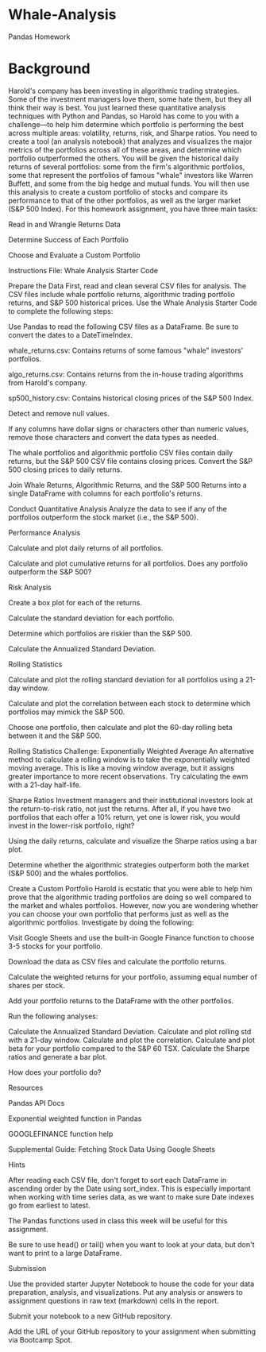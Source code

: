 # Whale-Analysis

Pandas Homework

# Background

Harold's company has been investing in algorithmic trading strategies. Some of the investment managers love them, some hate them, but they all think their way is best.
You just learned these quantitative analysis techniques with Python and Pandas, so Harold has come to you with a challenge—to help him determine which portfolio is performing the best across multiple areas: volatility, returns, risk, and Sharpe ratios.
You need to create a tool (an analysis notebook) that analyzes and visualizes the major metrics of the portfolios across all of these areas, and determine which portfolio outperformed the others. You will be given the historical daily returns of several portfolios: some from the firm's algorithmic portfolios, some that represent the portfolios of famous "whale" investors like Warren Buffett, and some from the big hedge and mutual funds. You will then use this analysis to create a custom portfolio of stocks and compare its performance to that of the other portfolios, as well as the larger market (S&P 500 Index).
For this homework assignment, you have three main tasks:


Read in and Wrangle Returns Data


Determine Success of Each Portfolio


Choose and Evaluate a Custom Portfolio




Instructions
File: Whale Analysis Starter Code

Prepare the Data
First, read and clean several CSV files for analysis. The CSV files include whale portfolio returns, algorithmic trading portfolio returns, and S&P 500 historical prices. Use the Whale Analysis Starter Code to complete the following steps:


Use Pandas to read the following CSV files as a DataFrame. Be sure to convert the dates to a DateTimeIndex.


whale_returns.csv: Contains returns of some famous "whale" investors' portfolios.


algo_returns.csv: Contains returns from the in-house trading algorithms from Harold's company.


sp500_history.csv: Contains historical closing prices of the S&P 500 Index.




Detect and remove null values.


If any columns have dollar signs or characters other than numeric values, remove those characters and convert the data types as needed.


The whale portfolios and algorithmic portfolio CSV files contain daily returns, but the S&P 500 CSV file contains closing prices. Convert the S&P 500 closing prices to daily returns.


Join Whale Returns, Algorithmic Returns, and the S&P 500 Returns into a single DataFrame with columns for each portfolio's returns.




Conduct Quantitative Analysis
Analyze the data to see if any of the portfolios outperform the stock market (i.e., the S&P 500).

Performance Analysis


Calculate and plot daily returns of all portfolios.


Calculate and plot cumulative returns for all portfolios. Does any portfolio outperform the S&P 500?



Risk Analysis


Create a box plot for each of the returns.


Calculate the standard deviation for each portfolio.


Determine which portfolios are riskier than the S&P 500.


Calculate the Annualized Standard Deviation.



Rolling Statistics


Calculate and plot the rolling standard deviation for all portfolios using a 21-day window.


Calculate and plot the correlation between each stock to determine which portfolios may mimick the S&P 500.


Choose one portfolio, then calculate and plot the 60-day rolling beta between it and the S&P 500.



Rolling Statistics Challenge: Exponentially Weighted Average
An alternative method to calculate a rolling window is to take the exponentially weighted moving average. This is like a moving window average, but it assigns greater importance to more recent observations. Try calculating the ewm with a 21-day half-life.

Sharpe Ratios
Investment managers and their institutional investors look at the return-to-risk ratio, not just the returns. After all, if you have two portfolios that each offer a 10% return, yet one is lower risk, you would invest in the lower-risk portfolio, right?


Using the daily returns, calculate and visualize the Sharpe ratios using a bar plot.


Determine whether the algorithmic strategies outperform both the market (S&P 500) and the whales portfolios.



Create a Custom Portfolio
Harold is ecstatic that you were able to help him prove that the algorithmic trading portfolios are doing so well compared to the market and whales portfolios. However, now you are wondering whether you can choose your own portfolio that performs just as well as the algorithmic portfolios. Investigate by doing the following:


Visit Google Sheets and use the built-in Google Finance function to choose 3-5 stocks for your portfolio.


Download the data as CSV files and calculate the portfolio returns.


Calculate the weighted returns for your portfolio, assuming equal number of shares per stock.


Add your portfolio returns to the DataFrame with the other portfolios.


Run the following analyses:

Calculate the Annualized Standard Deviation.
Calculate and plot rolling std with a 21-day window.
Calculate and plot the correlation.
Calculate and plot beta for your portfolio compared to the S&P 60 TSX.
Calculate the Sharpe ratios and generate a bar plot.



How does your portfolio do?




Resources


Pandas API Docs


Exponential weighted function in Pandas


GOOGLEFINANCE function help


Supplemental Guide: Fetching Stock Data Using Google Sheets




Hints


After reading each CSV file, don't forget to sort each DataFrame in ascending order by the Date using sort_index. This is especially important when working with time series data, as we want to make sure Date indexes go from earliest to latest.


The Pandas functions used in class this week will be useful for this assignment.


Be sure to use head() or tail() when you want to look at your data, but don't want to print to a large DataFrame.




Submission


Use the provided starter Jupyter Notebook to house the code for your data preparation, analysis, and visualizations. Put any analysis or answers to assignment questions in raw text (markdown) cells in the report.


Submit your notebook to a new GitHub repository.


Add the URL of your GitHub repository to your assignment when submitting via Bootcamp Spot.
